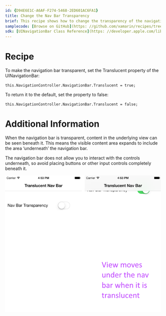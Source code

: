```yaml
---
id: {D94E6E1C-A6AF-F274-5468-2ED601AC6FA1}  
title: Change the Nav Bar Transparency  
brief: This recipe shows how to change the transparency of the navigation bar.  
samplecode: [Browse on GitHub](https: //github.com/xamarin/recipes/tree/master/ios/content_controls/navigation_controller/change_the_nav_bar_transparency)  
sdk: [UINavigationBar Class Reference](https: //developer.apple.com/library/ios/#documentation/UIKit/Reference/UINavigationBar_Class/Reference/UINavigationBar.html)  
---
```


<a name="Recipe" class="injected"></a>


# Recipe

To make the navigation bar transparent, set the Translucent property of the
UINavigationBar: 

```
this.NavigationController.NavigationBar.Translucent = true;
```

To return it to the default, set the property to false: 

```
this.NavigationController.NavigationBar.Translucent = false;
```

 <a name="Additional_Information" class="injected"></a>


# Additional Information

When the navigation bar is transparent, content in the underlying view can be
seen beneath it. This means the visible content area expands to include the area
‘underneath’ the navigation bar.

The navigation bar does not allow you to interact with the controls
underneath, so avoid placing buttons or other input controls completely beneath
it.

 [ ![](Images/Picture_1.png)](Images/Picture_1.png)